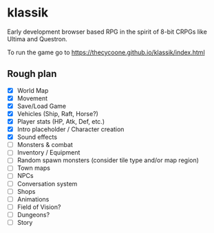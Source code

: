 <!-- @format -->

# klassik

Early development browser based RPG in the spirit of 8-bit CRPGs like Ultima and Questron.

To run the game go to <a href="https://thecycoone.github.io/klassik/index.html">https://thecycoone.github.io/klassik/index.html</a>

## Rough plan

- [x] World Map
- [x] Movement
- [x] Save/Load Game
- [x] Vehicles (Ship, Raft, Horse?)
- [x] Player stats (HP, Atk, Def, etc.)
- [x] Intro placeholder / Character creation
- [x] Sound effects
- [ ] Monsters & combat
- [ ] Inventory / Equipment
- [ ] Random spawn monsters (consider tile type and/or map region)
- [ ] Town maps
- [ ] NPCs
- [ ] Conversation system
- [ ] Shops
- [ ] Animations
- [ ] Field of Vision?
- [ ] Dungeons?
- [ ] Story
